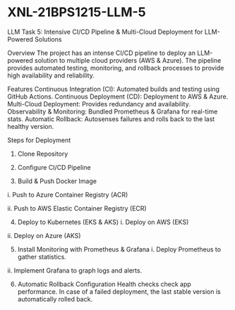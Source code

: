 # XNL-21BPS1215-LLM-5
LLM Task 5: Intensive CI/CD Pipeline & Multi-Cloud Deployment for LLM-Powered Solutions

Overview
The project has an intense CI/CD pipeline to deploy an LLM-powered solution to multiple cloud providers (AWS & Azure). The pipeline provides automated testing, monitoring, and rollback processes to provide high availability and reliability.

Features
Continuous Integration (CI): Automated builds and testing using GitHub Actions.
Continuous Deployment (CD): Deployment to AWS & Azure.
Multi-Cloud Deployment: Provides redundancy and availability.
Observability & Monitoring: Bundled Prometheus & Grafana for real-time stats.
Automatic Rollback: Autosenses failures and rolls back to the last healthy version.

Steps for Deployment
1. Clone Repository

2. Configure CI/CD Pipeline

3. Build & Push Docker Image

i. Push to Azure Container Registry (ACR)

ii. Push to AWS Elastic Container Registry (ECR)

4. Deploy to Kubernetes (EKS & AKS)
i. Deploy on AWS (EKS)

ii. Deploy on Azure (AKS)

5. Install Monitoring with Prometheus & Grafana
i. Deploy Prometheus to gather statistics.

ii. Implement Grafana to graph logs and alerts.

6. Automatic Rollback Configuration
   Health checks check app performance. In case of a failed deployment, the last stable version 
   is automatically rolled back.
